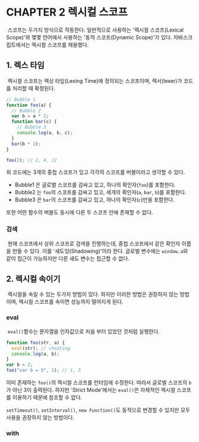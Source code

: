 CHAPTER 2 렉시컬 스코프
==============

&nbsp;스코프는 두가지 방식으로 작동한다. 일반적으로 사용하는 '렉시컬 스코프(Lexical Scope)'와 몇몇 언어에서 사용하는 '동적 스코프(Dynamic Scope)'가 있다. 자바스크립트에서는 렉시컬 스코프를 채용했다.

## 1. 렉스 타임
&nbsp;렉시컬 스코프는 렉싱 타임(Lexing Time)에 정의되는 스코프이며, 렉서(lexer)가 코드를 처리할 때 확정된다.

```javascript
// Bubble 1
function foo(a) {
  // Bubble 2
  var b = a * 2;
  function bar(c) {
    // Bubble 3
    console.log(a, b, c);
  }
  bar(b * 3);
}

foo(2); // 2, 4, 12
```

위 코드에는 3개의 중첩 스코프가 있고 각각의 스코프를 버블이라고 생각할 수 있다.

* Bubble1 은 글로벌 스코프를 감싸고 있고, 하나의 확인자(`foo`)를 포함한다.
* Bubble2 는 `foo`의 스코프를 감싸고 있고, 세개의 확인자(`a`, `bar`, `b`)를 포함한다.
* Bubble3 은 `bar`의 스코프를 감싸고 있고, 하나의 확인자(`c`)만을 포함한다.

또한 어떤 함수의 버블도 동시에 다른 두 스코프 안에 존재할 수 없다.

### 검색
&nbsp;현재 스코프에서 상위 스코프로 검색을 진행하는데, 중첩 스코프에서 같은 확인자 이름을 만들 수 있다. 이를 '섀도잉(Shadowing)'이라 한다. 글로벌 변수에는 `window.a`와 같이 접근이 가능하지만 다른 섀도 변수는 접근할 수 없다.

## 2. 렉시컬 속이기
&nbsp;렉시컬을 속일 수 있는 두가지 방법이 있다. 하지만 이러한 방법은 권장하지 않는 방법이며, 렉시컬 스코프를 속이면 성능까지 떨어지게 된다.

### eval
&nbsp;`eval()`함수는 문자열을 인자값으로 처음 부터 있었던 것처럼 실행한다.

```javascript
function foo(str, a) {
  eval(str); // cheating
  console.log(a, b);
}
var b = 2;
foo("var b = 3", 1); // 1, 3
```

이미 존재하는 `foo()`의 렉시컬 스코프를 런타임에 수정한다. 따라서 글로벌 스코프의 `b`가 아닌 3이 출력된다. 하지만 'Strict Mode'에서는 `eval()`은 자체적인 렉시컬 스코프를 이용하기 때문에 참조할 수 없다.

`setTimeout()`, `setInterval()`, `new Function()`도 동적으로 변경할 수 있지만 모두 사용을 권장하지 않는 방법이다.

### with
&nbsp;